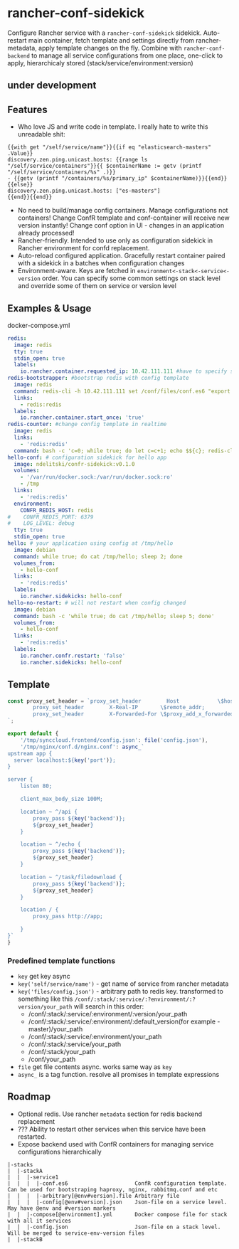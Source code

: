 # rancher-conf-sidekick

Configure Rancher service with a  `rancher-conf-sidekick` sidekick. Auto-restart main container, fetch template and settings directly from rancher-metadata, apply template changes on the fly. Combine with `rancher-conf-backend` to manage all service configurations from one place, one-click to apply, hierarchicaly stored (stack/service/environment:version)

## under development

## Features
 - Who love JS and write code in template. I really hate to write this unreadable shit:
```
{{with get "/self/service/name"}}{{if eq "elasticsearch-masters" .Value}}
discovery.zen.ping.unicast.hosts: {{range ls "/self/service/containers"}}{{ $containerName := getv (printf "/self/service/containers/%s" .)}}
- {{getv (printf "/containers/%s/primary_ip" $containerName)}}{{end}}
{{else}}
discovery.zen.ping.unicast.hosts: ["es-masters"]
{{end}}{{end}}
```
 - No need to build/manage config containers. Manage configurations not containers! Change ConfR template and conf-container will receive new version instantly! Change conf option in UI - changes in an application already processed!
 - Rancher-friendly. Intended to use only as configuration sidekick in Rancher environment for confd replacement.
 - Auto-reload configured application. Gracefully restart container paired with a sidekick in a batches when configuration changes
 - Environment-aware. Keys are fetched in `environment<-stack<-service<-version` order. You can specify some common settings on stack level and override some of them on service or version level 

## Examples & Usage
docker-compose.yml
```yml
redis:
  image: redis
  tty: true
  stdin_open: true
  labels:
    io.rancher.container.requested_ip: 10.42.111.111 #have to specify strict ip due to bootstraper cant resolve dns at startup
redis-bootstrapper: #bootstrap redis with config template
  image: redis
  command: redis-cli -h 10.42.111.111 set /conf/files/conf.es6 "export default {'/tmp/hello': key('count')}"
  links:
    - redis:redis
  labels:
    io.rancher.container.start_once: 'true'
redis-counter: #change config template in realtime
  image: redis
  links:
    - 'redis:redis'
  command: bash -c 'c=0; while true; do let c=c+1; echo $${c}; redis-cli -h redis set /conf/count "$${c}"; sleep 15; done'
hello-conf: # configuration sidekick for hello app
  image: ndelitski/confr-sidekick:v0.1.0
  volumes:
    - '/var/run/docker.sock:/var/run/docker.sock:ro'
    - /tmp
  links:
    - 'redis:redis'
  environment:
    CONFR_REDIS_HOST: redis
#    CONFR_REDIS_PORT: 6379
#    LOG_LEVEL: debug
  tty: true
  stdin_open: true    
hello: # your application using config at /tmp/hello
  image: debian
  command: while true; do cat /tmp/hello; sleep 2; done
  volumes_from:
    - hello-conf
  links:
    - 'redis:redis'
  labels:
    io.rancher.sidekicks: hello-conf
hello-no-restart: # will not restart when config changed
  image: debian
  command: bash -c 'while true; do cat /tmp/hello; sleep 5; done'
  volumes_from:
    - hello-conf
  links:
    - 'redis:redis'
  labels:
    io.rancher.confr.restart: 'false'
    io.rancher.sidekicks: hello-conf    
```
## Template
```js
const proxy_set_header = `proxy_set_header        Host            \$host;
        proxy_set_header        X-Real-IP       \$remote_addr;
        proxy_set_header        X-Forwarded-For \$proxy_add_x_forwarded_for;
`;

export default {
    '/tmp/synccloud.frontend/config.json': file('config.json'),
    '/tmp/nginx/conf.d/nginx.conf': async_`
upstream app {
  server localhost:${key('port')};
}

server {
    listen 80;

    client_max_body_size 100M;

    location ~ ^/api {
        proxy_pass ${key('backend')};
        ${proxy_set_header}
    }

    location ~ ^/echo {
        proxy_pass ${key('backend')};
        ${proxy_set_header}
    }

    location ~ ^/task/filedownload {
        proxy_pass ${key('backend')};
        ${proxy_set_header}
    }

    location / {
        proxy_pass http://app;

    }
}`
}
```

### Predefined template functions
 - `key` get key async
  - `key('self/service/name')` - get name of service from rancher metadata
  - `key('files/config.json')` - arbitrary path to redis key. transformed to something like this `/conf/:stack/:service/:?environment/:?version/your_path`
    will search in this order:
     - /conf/:stack/:service/:environment/:version/your_path
     - /conf/:stack/:service/:environment/:default_version(for example - master)/your_path
     - /conf/:stack/:service/:environment/your_path
     - /conf/:stack/:service/your_path
     - /conf/:stack/your_path
     - /conf/your_path
 - `file` get file contents async. works same way as `key`    
 - `async_` is a tag function. resolve all promises in template expressions


## Roadmap
 - Optional redis. Use rancher `metadata` section for redis backend replacement
 - ??? Ability to restart other services when this service have been restarted.
 - Expose backend used with ConfR containers for managing service configurations hierarchically
```
|-stacks                                
|  |-stackA
|  |  |-service1                       
|  |  |  |-conf.es6                     ConfR configuration template. Can be used for bootstraping haproxy, nginx, rabbitmq.conf and etc
|  |  |  |-arbitrary[@env#version].file Arbitrary file
|  |  |  |-config[@env#version].json    Json-file on a service level. May have @env and #version markers
|  |  |-compose[@environment].yml       Docker compose file for stack with all it services
|  |  |-config.json                     Json-file on a stack level. Will be merged to service-env-version files
|  |-stackB
```
